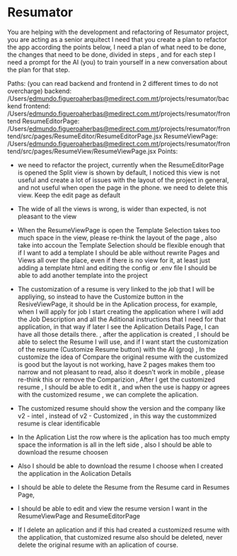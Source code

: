 # Resumator 
You are helping with the development and refactoring of Resumator project, you are acting as a senior arquitect
I need that you create a plan to refactor the app according the points below, I need a plan of what need to be done, the changes that need to be done, divided in steps , and for each step I need a prompt for the AI (you) to train yourself in a new conversation about the plan for that step.

Paths: (you can read backend and frontend in 2 different times to do not overcharge)
backend: /Users/edmundo.figueroaherbas@medirect.com.mt/projects/resumator/backend
frontend: /Users/edmundo.figueroaherbas@medirect.com.mt/projects/resumator/frontend
ResumeEditorPage: /Users/edmundo.figueroaherbas@medirect.com.mt/projects/resumator/frontend/src/pages/ResumeEditor/ResumeEditorPage.jsx
ResumeViewPage: /Users/edmundo.figueroaherbas@medirect.com.mt/projects/resumator/frontend/src/pages/ResumeView/ResumeViewPage.jsx
Points:
- we need to refactor the project, currently when the ResumeEditorPage is opened the Split view is shown by default, I noticed this view is not useful and create a lot of issues with the layout of the project in general, and not useful when open the page in the phone. we need to delete this view. Keep the edit page as default 

- The wide of all the views is wrong, is wider than expected, is not pleasant to the view

- When the ResumeViewPage is open the Template Selection takes too much space in the view, please re-think the layout of the page , also take into accoun the Template Selection should be flexible enough that if I want to add a template I should be able without rewrite Pages and Views all over the place, even if there is no view for it, at least just adding a template html and editing the config or .env file I should be able to add another template into the project

- The customization of a resume is very linked to the job that I will be appliying, so instead to have the Customize button in the ResiveViewPage, it should be in the Aplication process, for example, when I will apply for job I start creating the application where I will add the Job Description and all the Aditional instructions that I need for that application, in that way if later I see the Aplication Details Page, I can have all those details there. , after the application is created , I should be able to select the Resume I will use, and if I want start the customization of the resume (Customize Resume button) with the AI (groq) , In the customize the idea of Compare the original resume with the customized is good but the layout is not working, have 2 pages makes them too narrow and not pleasant to read, also it doesn't work in mobile , please re-think this or remove the Comparizion , After I get the customized resume , I should be able to edit it , and when the use is happy or agrees with the customized resume , we can complete the aplication. 

- The customized resume should show the version and the company like v2 - intel , instead of v2 - Customized  , in this way the custommized resume is clear identificable 

- In the Aplication List the row where is the aplication has too much empty space the information is all in the left side , also I should be able to download the resume choosen

- Also I should be able to download the resume I choose when I created the application in the Aolication Details 

- I should be able to delete the Resume from the Resume card in Resumes Page, 

- I should be able to edit and view the resume version I want in the ResumeViewPage and ResumeEditorPage 

- If I delete an aplication and if this had created a customized resume with the application, that customized resume also should be deleted,  never delete the original resume with an aplication of course.